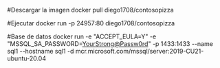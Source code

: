 #Descargar la imagen
docker pull diego1708/contosopizza

#Ejecutar
docker run -p 24957:80 diego1708/contosopizza

#Base de datos
docker run -e "ACCEPT_EULA=Y" -e "MSSQL_SA_PASSWORD=<YourStrong@Passw0rd>" -p 1433:1433 --name sql1 --hostname sql1 -d mcr.microsoft.com/mssql/server:2019-CU21-ubuntu-20.04